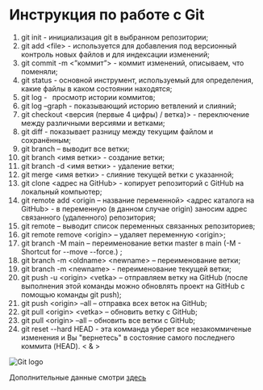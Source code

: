 # Инструкция по работе с **Git**
1. git init -  инициализация git в выбранном репозитории;
2. git add &lt;file> - используется для добавления под версионный контроль новых файлов и для индексации изменений;
3. git commit -m &lt;”коммит”> - коммит изменений, описываем, что поменяли;
4. git status - основной инструмент, используемый для определения, какие файлы в каком состоянии находятся;
5. git log -   просмотр истории коммитов;
6. git log –graph - показывающий историю ветвлений и слияний;
7. git checkout &lt;версия (первые 4  цифры)  / ветка)> -  переключение между различными версиями и ветками;
8. git diff - показывает разницу между текущим файлом и сохранённым;
9. git branch – выводит все ветки;
10. git branch &lt;имя ветки> - создание ветки;
11. git branch -d &lt;имя ветки> - удаление ветки;
12. git merge &lt;имя ветки> - слияние текущей ветки с указанной;
13. git clone &lt;адрес на GitHub> - копирует репозиторий с GitHub на локальный компьютер;
14. git remote add &lt;origin – название переменной> &lt;адрес каталога на GitHub>  -  в переменную (в данном случае origin) заносим адрес связанного (удаленного) репозитория;
15. git remote – выводит список переменных связанных репозиториев;
16. git remote remove &lt;origin> – удаляет переменную &lt;origin>;
17. git branch -M main – переименование ветки master в main (-M - Shortcut for --move --force.) ;
18. git branch -m &lt;oldname> &lt;newname> – переименование ветки;
19. git branch -m &lt;newname> - переименование текущей ветки;
20. git push -u &lt;origin> &lt;vetka> – отправляем ветку на GitHub (после выполнения этой команды можно обновлять проект на GitHub с помощью команды git push);
21. git push &lt;origin> –all – отправка всех веток на GitHub;
22. git pull &lt;origin> &lt;vetka> – обновить ветку с GitHub;
23. git pull &lt;origin> –all – обновить все ветки с GitHub;
24. git reset --hard HEAD - эта комманда уберет все незакоммиченые изменения и Вы "вернетесь" в состояние самого последнего коммита (HEAD).
&lt; &amp; >


![Git logo]( git_logo.png)

Дополнительные данные смотри [здесь](https://git-scm.com/)

